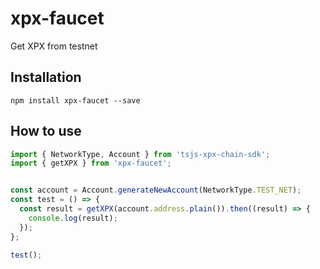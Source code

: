 # xpx-faucet

Get XPX from testnet

## Installation

```npm
npm install xpx-faucet --save
```

## How to use

```typescript
import { NetworkType, Account } from 'tsjs-xpx-chain-sdk';
import { getXPX } from 'xpx-faucet';


const account = Account.generateNewAccount(NetworkType.TEST_NET);
const test = () => {
  const result = getXPX(account.address.plain()).then((result) => {
    console.log(result);
  });
};

test();
```

